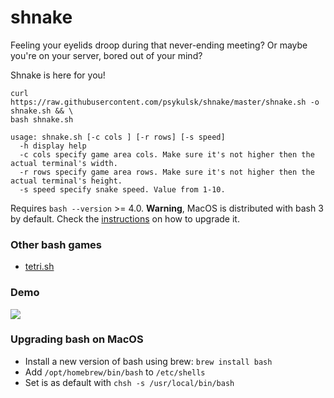 # shnake

Feeling your eyelids droop during that never-ending meeting? Or maybe you're on your server, bored out of your mind?

Shnake is here for you!

```
curl https://raw.githubusercontent.com/psykulsk/shnake/master/shnake.sh -o shnake.sh && \
bash shnake.sh
```

```
usage: shnake.sh [-c cols ] [-r rows] [-s speed]
  -h display help
  -c cols specify game area cols. Make sure it's not higher then the actual terminal's width. 
  -r rows specify game area rows. Make sure it's not higher then the actual terminal's height.
  -s speed specify snake speed. Value from 1-10.
```

Requires `bash --version` >= 4.0. **Warning**, MacOS is distributed with bash 3 by default. Check the [instructions](#upgrading-bash-on-macos) on how to upgrade it.

### Other bash games
* [tetri.sh](https://github.com/psykulsk/tetri.sh)

### Demo
![](demo.gif)

### Upgrading bash on MacOS

* Install a new version of bash using brew: `brew install bash`
* Add `/opt/homebrew/bin/bash` to  `/etc/shells`
* Set is as default with `chsh -s /usr/local/bin/bash`
